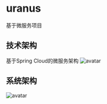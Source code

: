 # uranus
基于微服务项目

## 技术架构
基于Spring Cloud的微服务架构
![avatar](https://spring.io/img/homepage/diagram-distributed-systems.svg)

## 系统架构
![avatar](https://www.processon.com/view/link/5d4e60d0e4b04399f59f7889)
